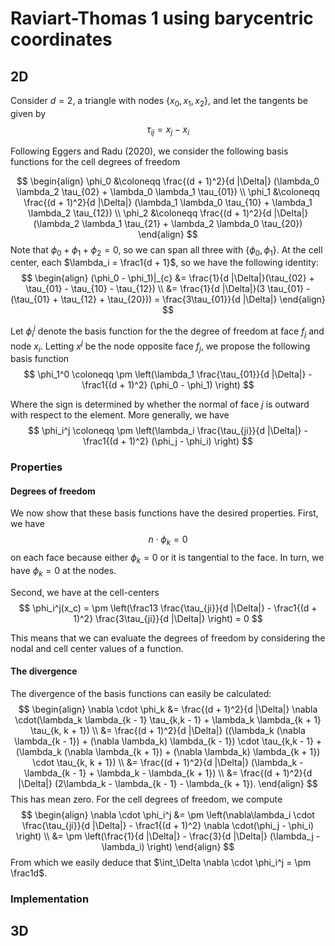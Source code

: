 # Raviart-Thomas 1 using barycentric coordinates

## 2D
Consider $d = 2$, a triangle with nodes $\{x_0, x_1, x_2\}$, and let the tangents be given by
$$
\tau_{ij} = x_j - x_i
$$

Following Eggers and Radu (2020), we consider the following basis functions for the cell degrees of freedom

$$
\begin{align}
    \phi_0 &\coloneqq \frac{(d + 1)^2}{d |\Delta|} (\lambda_0 \lambda_2 \tau_{02} + \lambda_0 \lambda_1 \tau_{01})  \\
    \phi_1 &\coloneqq \frac{(d + 1)^2}{d |\Delta|} (\lambda_1 \lambda_0 \tau_{10} + \lambda_1 \lambda_2 \tau_{12}) \\
    \phi_2 &\coloneqq \frac{(d + 1)^2}{d |\Delta|} (\lambda_2 \lambda_1 \tau_{21} + \lambda_2 \lambda_0 \tau_{20})
\end{align}
$$
Note that $\phi_0 + \phi_1 + \phi_2 = 0$, so we can span all three with $\{\phi_0, \phi_1\}$. 
At the cell center, each $\lambda_i = \frac1{d + 1}$, so we have the following identity:
$$
\begin{align}
    (\phi_0 - \phi_1)|_{c} 
    &= \frac{1}{d |\Delta|}(\tau_{02} + \tau_{01} - \tau_{10} - \tau_{12}) \\
    &= \frac{1}{d |\Delta|}(3 \tau_{01} - (\tau_{01} + \tau_{12} + \tau_{20}))
    = \frac{3\tau_{01}}{d |\Delta|}
\end{align}
$$

Let $\phi_i^j$ denote the basis function for the the degree of freedom at face $f_j$ and node $x_i$. Letting $x^j$ be the node opposite face $f_j$,
we propose the following basis function
$$
    \phi_1^0 \coloneqq \pm \left(\lambda_1 \frac{\tau_{01}}{d |\Delta|} - \frac1{(d + 1)^2} (\phi_0 - \phi_1) \right)
$$

Where the sign is determined by whether the normal of face $j$ is outward with respect to the element. More generally, we have
$$
    \phi_i^j \coloneqq \pm \left(\lambda_i \frac{\tau_{ji}}{d |\Delta|} - \frac1{(d + 1)^2} (\phi_j - \phi_i) \right)
$$


### Properties

#### Degrees of freedom
We now show that these basis functions have the desired properties. First, we have 
$$
    n \cdot \phi_k = 0
$$
on each face because either $\phi_k = 0$ or it is tangential to the face. In turn, we have $\phi_k = 0$ at the nodes.

Second, we have at the cell-centers
$$
    \phi_i^j(x_c) = \pm \left(\frac13 \frac{\tau_{ji}}{d |\Delta|} - \frac1{(d + 1)^2}  \frac{3\tau_{ji}}{d |\Delta|} \right) = 0
$$

This means that we can evaluate the degrees of freedom by considering the nodal and cell center values of a function.

#### The divergence

The divergence of the basis functions can easily be calculated:
$$
\begin{align}
    \nabla \cdot \phi_k 
    &= \frac{(d + 1)^2}{d |\Delta|} \nabla \cdot(\lambda_k \lambda_{k - 1} \tau_{k,k - 1} + \lambda_k \lambda_{k + 1} \tau_{k, k + 1}) \\
    &= \frac{(d + 1)^2}{d |\Delta|} ((\lambda_k (\nabla \lambda_{k - 1}) + (\nabla \lambda_k) \lambda_{k - 1}) \cdot \tau_{k,k - 1} + (\lambda_k (\nabla \lambda_{k + 1}) + (\nabla \lambda_k) \lambda_{k + 1}) \cdot \tau_{k, k + 1}) \\
    &= \frac{(d + 1)^2}{d |\Delta|} (\lambda_k - \lambda_{k - 1} + \lambda_k - \lambda_{k + 1}) \\
    &= \frac{(d + 1)^2}{d |\Delta|} (2\lambda_k - \lambda_{k - 1} - \lambda_{k + 1}).
\end{align}
$$
This has mean zero. For the cell degrees of freedom, we compute
$$
\begin{align}
    \nabla \cdot \phi_i^j 
    &= \pm \left(\nabla\lambda_i \cdot \frac{\tau_{ji}}{d |\Delta|} - \frac1{(d + 1)^2} \nabla \cdot(\phi_j - \phi_i) \right) \\
    &= \pm \left(\frac{1}{d |\Delta|} - \frac{3}{d |\Delta|} (\lambda_j - \lambda_i) \right)
\end{align}
$$
From which we easily deduce that $\int_\Delta \nabla \cdot \phi_i^j = \pm \frac1d$.

### Implementation

## 3D
